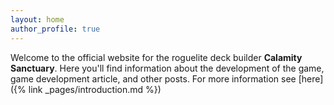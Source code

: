 ```yaml
---
layout: home
author_profile: true
---
```


Welcome to the official website for the roguelite deck builder **Calamity Sanctuary**. Here you'll find information about the development of the game, game development article, and other posts. For more information see [here]({% link _pages/introduction.md %})